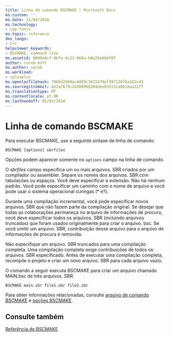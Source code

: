 ```yaml
---
title: Linha de comando BSCMAKE | Microsoft Docs
ms.custom: ''
ms.date: 11/04/2016
ms.technology:
- cpp-tools
ms.topic: reference
dev_langs:
- C++
helpviewer_keywords:
- BSCMAKE, command line
ms.assetid: 8006e8cf-8bfe-4c23-868a-b0a25e6bbf0f
author: corob-msft
ms.author: corob
ms.workload:
- cplusplus
ms.openlocfilehash: 7866d2960acdd89c3015470ef3971307ba162cd3
ms.sourcegitcommit: be2a7679c2bd80968204dee03d13ca961eaa31ff
ms.translationtype: MT
ms.contentlocale: pt-BR
ms.lasthandoff: 05/03/2018
---
```

# <a name="bscmake-command-line"></a>Linha de comando BSCMAKE
Para executar BSCMAKE, use a seguinte sintaxe de linha de comando:  
  
```  
BSCMAKE [options] sbrfiles  
```  
  
 Opções podem aparecer somente no `options` campo na linha de comando.  
  
 O *sbrfiles* campo especifica um ou mais arquivos. SBR criados por um compilador ou assembler. Separe os nomes dos arquivos. SBR com tabulações ou espaços. Você deve especificar a extensão. Não há nenhum padrão. Você pode especificar um caminho com o nome de arquivo e você pode usar o sistema operacional curingas (* e?).  
  
 Durante uma compilação incremental, você pode especificar novos arquivos. SBR que não fazem parte da compilação original. Se desejar que todas as colaborações permaneça no arquivo de informações de procura, você deve especificar todos os arquivos. SBR (incluindo arquivos truncados) que foram usados originalmente para criar o arquivo. bsc. Se você omitir um arquivo. SBR, contribuição desse arquivo para o arquivo de informações de procura é removida.  
  
 Não especifique um arquivo. SBR truncados para uma compilação completa. Uma compilação completa exige contribuições de todos os arquivos. SBR especificado. Antes de executar uma compilação completa, recompile o projeto e criar um novo arquivo. SBR para cada arquivo vazio.  
  
 O comando a seguir executa BSCMAKE para criar um arquivo chamado MAIN.bsc de três arquivos. SBR:  
  
```  
BSCMAKE main.sbr file1.sbr file2.sbr  
```  
  
 Para obter informações relacionadas, consulte [arquivo de comando BSCMAKE](../../build/reference/bscmake-command-file-response-file.md) e [opções BSCMAKE](../../build/reference/bscmake-options.md).  
  
## <a name="see-also"></a>Consulte também  
 [Referência de BSCMAKE](../../build/reference/bscmake-reference.md)